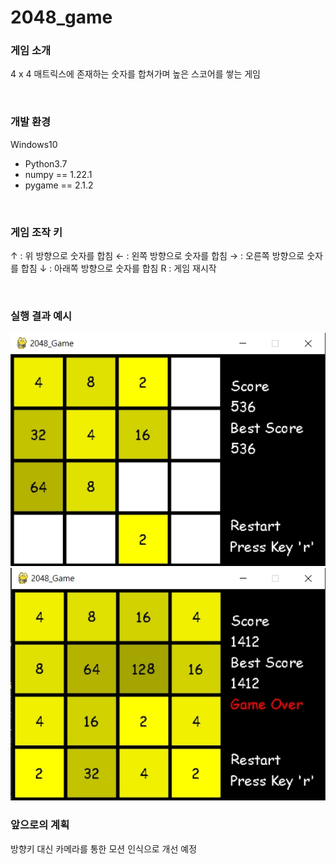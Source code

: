 # 2048_game

### 게임 소개
4 x 4 매트릭스에 존재하는 숫자를 합쳐가며 높은 스코어를 쌓는 게임

</br>

### 개발 환경

Windows10
- Python3.7
- numpy == 1.22.1
- pygame == 2.1.2

</br>

### 게임 조작 키
↑ : 위 방향으로 숫자를 합침
← : 왼쪽 방향으로 숫자를 합침
→ : 오른쪽 방향으로 숫자를 합침
↓ : 아래쪽 방향으로 숫자를 합침
R : 게임 재시작

</br>

### 실행 결과 예시

<img src="/src/result1.jpg">

<img src="/src/result2.jpg">

</br>

### 앞으로의 계획
방향키 대신 카메라를 통한 모션 인식으로 개선 예정
